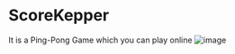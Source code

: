 # ScoreKepper
It is a Ping-Pong Game which you can play online
![image](https://user-images.githubusercontent.com/89696648/221583901-55218d22-e73b-4a25-85af-1028f71d104d.png)

